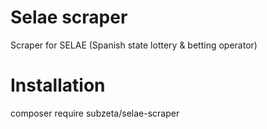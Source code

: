 # Selae scraper
Scraper for SELAE (Spanish state lottery & betting operator)

# Installation
composer require subzeta/selae-scraper
